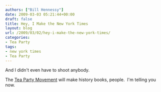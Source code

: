 ```yaml
---
authors: ["Bill Hennessy"]
date: 2009-03-03 05:21:44+00:00
draft: false
title: Hey, I Make the New York Times
layout: blog
url: /2009/03/02/hey-i-make-the-new-york-times/
categories:
- Tea Party
tags:
- new york times
- Tea Party
---
```


And I didn't even have to shoot anybody.

The [Tea Party Movement](https://www.nytimes.com/2009/03/03/business/media/03cnbc.html?scp=2&sq=bill%20hennessy&st=cse) will make history books, people.  I'm telling you now.
